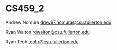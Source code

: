 # CS459_2


Andrew Nomura drew97.nomura@csu.fullerton.edu

Ryan Walton rdwalton@csu.fullerton.edu

Ryan Teoh teohr@csu.fullerton.edu

